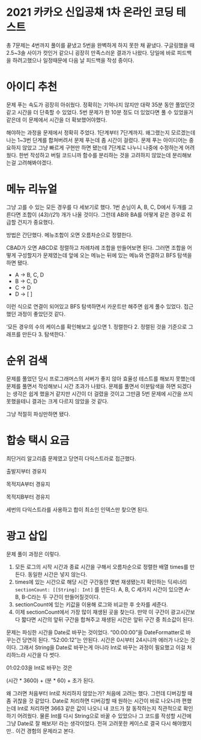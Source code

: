 # 2021 카카오 신입공채 1차 온라인 코딩 테스트

총 7문제는 4번까지 풀이를 끝냈고 5번을 완벽하게 하지 못한 채 끝냈다. 구글링했을 때 2.5~3솔 사이가 컷인거 같으니 굉장히 만족스러운 결과가 나왔다. 당일에 바로 피드백을 하려고했으나 일정때문에 다음 날 피드백을 작성 중이다. 

# 아이디 추천

문제 푸는 속도가 굉장히 아쉬웠다. 정확히는 기억나지 않지만 대략 35분 동안 풀었던것 같고 시간을 더 단축할 수 있었다. 5번 문제가 한 10분 정도 더 있었다면 풀 수 있었을거 같은데 이 문제에서 시간을 더 확보했어야했다. 

해야하는 과정을 문제에서 정확히 주었다. 1단계부터 7단계까지. 왜그랬는지 모르겠는데 나는 1~3번 단계를 합쳐버려서 문제 푸는데 좀 시간이 걸렸다. 문제 푸는 아이디어는 중요하지 않았고 그냥 빠르게 구현만 하면 됐는데 7단계로 나누니 나중에 수정하는게 어려웠다. 한번 작성하고 버릴 코드니까 함수를 분리하는 것을 고려하지 않았는데 분리해보는걸 고려해봐야겠다. 

# 메뉴 리뉴얼

그냥 고를 수 있는 모든 경우를 다 세보기로 했다. 1번 손님이 A, B, C, D에서 두개를 고른다면 조합이 (4*3)/(2*1) 개가 나올 것이다. 그런데 AB와 BA를 어떻게 같은 경우로 취급할 건지가 중요했다. 

방법은 간단했다. 메뉴조합이 오면 오름차순으로 정렬한다. 

CBAD가 오면 ABCD로 정렬하고 차례차례 조합을 만들어보면 된다. 그러면 조합을 어떻게 구성할지가 문제였는데 앞에 오는 메뉴는 뒤에 있는 메뉴와 연결하고 BFS 탐색을 하면 됐다. 

- A → B, C, D
- B → C, D
- C → D
- D → [ ]

이런 식으로 연결이 되어있고 BFS 탐색하면서 카운트만 해주면 쉽게 풀수 있었다. 접근했던 과정이 좋았던것 같다.

‘모든 경우의 수의 케이스를 확인해보고 싶으면 1. 정렬한다 2. 정렬된 것을 기준으로 그래프를 만든다 3. 탐색한다.` 

# 순위 검색

문제를 풀었던 당시 프로그래머스의 서버가 좋지 않아 효율성 테스트를 해보지 못했는데 문제를 풀면서 작성해보니 시간 초과가 나왔다. 문제를 풀면서 이분탐색을 하면 되겠다는 생각은 쉽게 했을거 같지만 시간이 더 걸렸을 것이고 그만큼 5번 문제에 시간을 쓰지 못했을테니 결과는 크게 다르지 않았을 것 같다. 

그냥 적절히 파싱만하면 됐다. 

# 합승 택시 요금

최단거리 알고리즘 문제였고 당연히 다익스트라로 접근했다. 

출발지부터 경유지 

목적지A부터 경유지

목적지B부터 경유지 

세번의 다익스트라를 사용하고 합이 최소인 인덱스만 찾으면 된다. 

# 광고 삽입

문제 풀이 과정은 이렇다. 

1. 모든 로그의 시작 시간과 종료 시간을 구해서 오름차순으로 정렬한 배열 times를 만든다. 동일한 시간은 넣지 않는다. 
2. times에 있는 시간으로 해당 시간 구간동안 몇번 재생됐는지 확인하는 딕셔너리 `sectionCount: [[String]: Int]` 를 만든다. A, B, C 세가지 시간이 있으면 A-B, B-C라는 두 구간이 만들어질것이다. 
3. sectionCount에 있는 키값을 이용해 로그와 비교한 후 숫자를 세준다. 
4. 이제 sectionCount에서 가장 많이 재생된 곳을 찾는다. 만약 이 구간이 광고시간보다 짧다면 시간의 앞뒤 구간을 합쳐주고 재생된 시간은 앞뒤 구간 중 최소값이 된다. 

문제는 파싱한 시간을 Date로 바꾸는 것이었다. “00:00:00”을 DateFormatter로 바꾸는건 당연히 된다. “52:00:12”는 안된다. 시간은 0시부터 24시니까 에러가 나오는 것이다. 그래서 String을 Date로 바꾸는게 아니라 Int로 바꾸는 과정이 필요했고 이걸 처리하느라 시간을 다 썻다. 

01:02:03을 Int로 바꾸는 것은 

(시간 * 3600) + (분 * 60) + 초가 된다. 

왜 그러면 처음부터 Int로 처리하지 않았는가? 처음에 고려는 했다. 그런데 디버깅할 때 좀 귀찮을 것 같았다. Date로 처리하면 디버깅할 때 원하는 시간이 바로 나오니까 편했는데 Int로 처리하면 3663 같은 값이 나오니 내 코드가 잘 동작하는지 직관적으로 확인하기 어려웠다. 물론 Int를 다시 String으로 바꿀 수 있었으나 그 코드를 작성할 시간에 그냥 Date로 잘 해보자! 라는 생각이었다. 전혀 고려못한 케이스로 결국 다시 해야했지만.. 이건 경험의 문제라고 본다.
